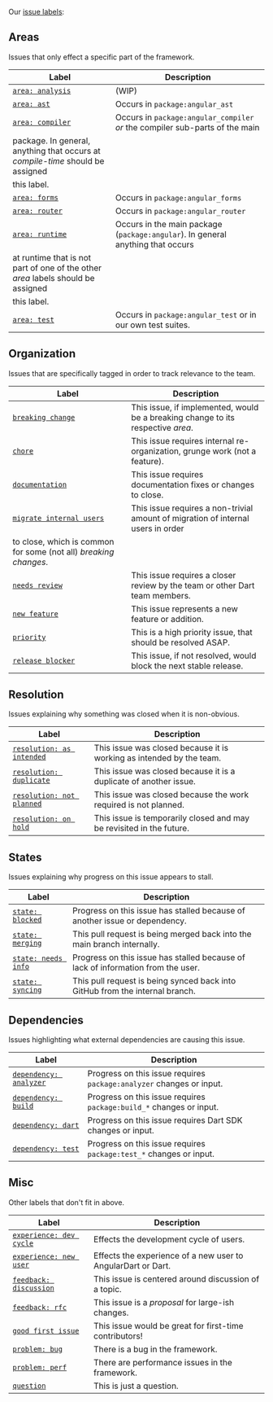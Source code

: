 <!-- NOTE: We do not use 80 characters here, it is unreasonable to format. -->

Our [issue labels](https://github.com/dart-lang/angular/labels):

## Areas

Issues that only effect a specific part of the framework.

| Label                             | Description                                                                      |
| --------------------------------- | -------------------------------------------------------------------------------- |
| [`area: analysis`][a1]            | (WIP)                                                                            |
| [`area: ast`][a2]                 | Occurs in `package:angular_ast`                                                  |
| [`area: compiler`][a3]            | Occurs in `package:angular_compiler` _or_ the compiler sub-parts of the main     |
|                                     package. In general, anything that occurs at _compile-time_ should be assigned   |
|                                     this label.                                                                      |
| [`area: forms`][a4]               | Occurs in `package:angular_forms`                                                |
| [`area: router`][a5]              | Occurs in `package:angular_router`                                               |
| [`area: runtime`][a6]             | Occurs in the main package (`package:angular`). In general anything that occurs  |
|                                     at runtime that is not part of one of the other _area_ labels should be assigned |
|                                     this label.
| [`area: test`][a7]                | Occurs in `package:angular_test` or in our own test suites.                      |

[a1]: https://github.com/dart-lang/angular/labels/area%3A%20analysis
[a2]: https://github.com/dart-lang/angular/labels/area%3A%20ast
[a3]: https://github.com/dart-lang/angular/labels/area%3A%20compiler
[a4]: https://github.com/dart-lang/angular/labels/area%3A%20forms
[a5]: https://github.com/dart-lang/angular/labels/area%3A%20router
[a6]: https://github.com/dart-lang/angular/labels/area%3A%20runtime
[a7]: https://github.com/dart-lang/angular/labels/area%3A%20test

## Organization

Issues that are specifically tagged in order to track relevance to the team.

| Label                             | Description                                                                      |
| --------------------------------- | -------------------------------------------------------------------------------- |
| [`breaking change`][o1]           | This issue, if implemented, would be a breaking change to its respective _area_. |
| [`chore`][o2]                     | This issue requires internal re-organization, grunge work (not a feature).       |
| [`documentation`][o3]             | This issue requires documentation fixes or changes to close.                     |
| [`migrate internal users`][o4]    | This issue requires a non-trivial amount of migration of internal users in order |
|                                     to close, which is common for some (not all) _breaking changes_.                 |
| [`needs review`][o5]              | This issue requires a closer review by the team or other Dart team members.      |
| [`new feature`][o6]               | This issue represents a new feature or addition.                                 |
| [`priority`][o7]                  | This is a high priority issue, that should be resolved ASAP.                     |
| [`release blocker`][o8]           | This issue, if not resolved, would block the next stable release.                |

[o1]: https://github.com/dart-lang/angular/labels/%E2%9B%91%20breaking%20change
[o2]: https://github.com/dart-lang/angular/labels/%E2%99%BB%EF%B8%8F%20%20%20chore
[o3]: https://github.com/dart-lang/angular/labels/%E2%9C%8F%20documentation
[o4]: https://github.com/dart-lang/angular/labels/%E2%98%95%20migrate%20internal%20users
[o5]: https://github.com/dart-lang/angular/labels/%E2%9C%8D%EF%B8%8F%20%20needs%20review
[o6]: https://github.com/dart-lang/angular/labels/%E2%9A%A1new%20feature
[o7]: https://github.com/dart-lang/angular/labels/%E2%9A%A0%20PRIORITY
[o8]: https://github.com/dart-lang/angular/labels/%E2%98%A0%EF%B8%8F%20%20release%20blocker

## Resolution

Issues explaining why something was closed when it is non-obvious.

| Label                             | Description                                                                      |
| --------------------------------- | -------------------------------------------------------------------------------- |
| [`resolution: as intended`][r1]   | This issue was closed because it is working as intended by the team.             |
| [`resolution: duplicate`][r2]     | This issue was closed because it is a duplicate of another issue.                |
| [`resolution: not planned`][r3]   | This issue was closed because the work required is not planned.                  |
| [`resolution: on hold`][r4]       | This issue is temporarily closed and may be revisited in the future.             |

[r1]: https://github.com/dart-lang/angular/labels/resolution%3A%20as%20intended
[r2]: https://github.com/dart-lang/angular/labels/resolution%3A%20duplicate
[r3]: https://github.com/dart-lang/angular/labels/resolution%3A%20not%20planned
[r4]: https://github.com/dart-lang/angular/labels/resolution%3A%20on%20hold

## States

Issues explaining why progress on this issue appears to stall.

| Label                             | Description                                                                      |
| --------------------------------- | -------------------------------------------------------------------------------- |
| [`state: blocked`][s1]            | Progress on this issue has stalled because of another issue or dependency.       |
| [`state: merging`][s2]            | This pull request is being merged back into the main branch internally.          |
| [`state: needs info`][s3]         | Progress on this issue has stalled because of lack of information from the user. |
| [`state: syncing`][s4]            | This pull request is being synced back into GitHub from the internal branch.     |

[s1]: https://github.com/dart-lang/angular/labels/%E2%9B%94%20state%3A%20blocked
[s2]: https://github.com/dart-lang/angular/labels/%E2%A4%B5%20state%3A%20merging
[s3]: https://github.com/dart-lang/angular/labels/%E2%9B%B3%20state%3A%20needs%20info
[s4]: https://github.com/dart-lang/angular/labels/%E2%8C%9B%20state%3A%20syncing

## Dependencies

Issues highlighting what external dependencies are causing this issue.

| Label                             | Description                                                                      |
| --------------------------------- | -------------------------------------------------------------------------------- |
| [`dependency: analyzer`][d1]      | Progress on this issue requires `package:analyzer` changes or input.             |
| [`dependency: build`][d2]         | Progress on this issue requires `package:build_*` changes or input.              |
| [`dependency: dart`][d3]          | Progress on this issue requires Dart SDK changes or input.                       |
| [`dependency: test`][d4]          | Progress on this issue requires `package:test_*` changes or input.               |

[d1]: https://github.com/dart-lang/angular/labels/%E2%9C%89%20dependency%3A%20analyzer
[d2]: https://github.com/dart-lang/angular/labels/%E2%9C%89%20dependency%3A%20build
[d3]: https://github.com/dart-lang/angular/labels/%E2%9C%89%20dependency%3A%20dart
[d4]: https://github.com/dart-lang/angular/labels/%E2%9C%89%20dependency%3A%20test


## Misc

Other labels that don't fit in above.

| Label                             | Description                                                                      |
| --------------------------------- | -------------------------------------------------------------------------------- |
| [`experience: dev cycle`][m1]     | Effects the development cycle of users.                                          |
| [`experience: new user`][m2]      | Effects the experience of a new user to AngularDart or Dart.                     |
| [`feedback: discussion`][m3]      | This issue is centered around discussion of a topic.                             |
| [`feedback: rfc`][m4]             | This issue is a _proposal_ for large-ish changes.                                |
| [`good first issue`][m5]          | This issue would be great for first-time contributors!                           |
| [`problem: bug`][m6]              | There is a bug in the framework.                                                 |
| [`problem: perf`][m7]             | There are performance issues in the framework.                                   |
| [`question`][m8]                  | This is just a question.                                                         |

[m1]: https://github.com/dart-lang/angular/labels/%E2%9B%88%20experience%3A%20dev%20cycle
[m2]: https://github.com/dart-lang/angular/labels/%E2%9B%88%20experience%3A%20new%20user
[m3]: https://github.com/dart-lang/angular/labels/%E2%9B%B9%20feedback%3A%20discussion
[m4]: https://github.com/dart-lang/angular/labels/%E2%9B%B9%20feedback%3A%20rfc
[m5]: https://github.com/dart-lang/angular/labels/good%20first%20issue
[m6]: https://github.com/dart-lang/angular/labels/%E2%98%84%20problem%3A%20bug
[m7]: https://github.com/dart-lang/angular/labels/%E2%9A%94%20problem%3A%20perf
[m8]: https://github.com/dart-lang/angular/labels/question